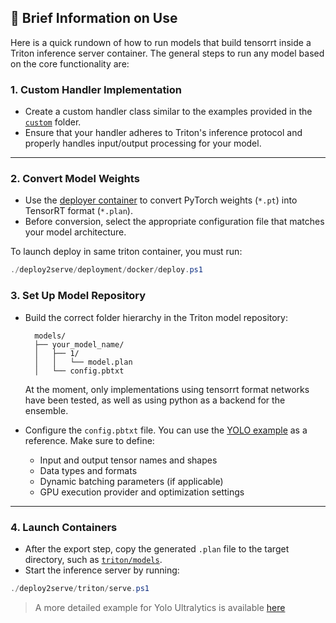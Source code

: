 ## 📘 Brief Information on Use
Here is a quick rundown of how to run models that build tensorrt inside a Triton inference server container.
The general steps to run any model based on the core functionality are:
### 1. Custom Handler Implementation

- Create a custom handler class similar to the examples provided in the [`custom`](./projects) folder.
- Ensure that your handler adheres to Triton's inference protocol and properly handles input/output processing for your model.

---

### 2. Convert Model Weights

- Use the [deployer container](../deploy2serve/deployment/docker/docker-compose.yaml) to convert PyTorch weights (`*.pt`) into TensorRT format (`*.plan`).
- Before conversion, select the appropriate configuration file that matches your model architecture.

To launch deploy in same triton container, you must run:
```powershell
./deploy2serve/deployment/docker/deploy.ps1
```

### 3. Set Up Model Repository
- Build the correct folder hierarchy in the Triton model repository:

  ```
    models/
    ├── your_model_name/
    │   ├── 1/
    │   │   └── model.plan
    │   └── config.pbtxt
  ```
  At the moment, only implementations using tensorrt format networks have been tested, as well as using python as a backend for the ensemble.

- Configure the `config.pbtxt` file. You can use the [YOLO example](./models/yolo_trt/config.pbtxt) as a reference.
  Make sure to define:
  - Input and output tensor names and shapes
  - Data types and formats
  - Dynamic batching parameters (if applicable)
  - GPU execution provider and optimization settings

---

### 4. Launch Containers

- After the export step, copy the generated `.plan` file to the target directory, such as
  [`triton/models`](./models).
- Start the inference server by running:

```powershell
./deploy2serve/triton/serve.ps1
```

> A more detailed example for Yolo Ultralytics is available [here](./projects/yolo/README.md)
